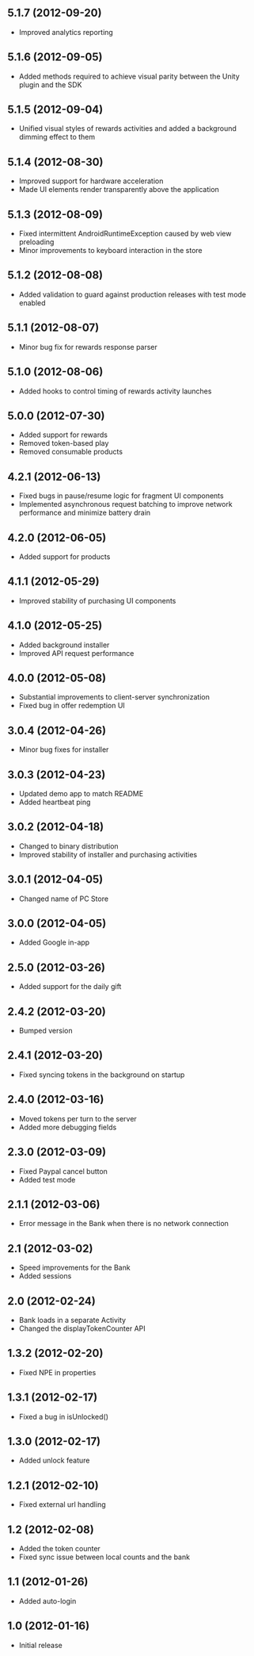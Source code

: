 ## 5.1.7 (2012-09-20)

* Improved analytics reporting

## 5.1.6 (2012-09-05)

* Added methods required to achieve visual parity between the Unity plugin and the SDK

## 5.1.5 (2012-09-04)

* Unified visual styles of rewards activities and added a background dimming effect to them

## 5.1.4 (2012-08-30)

* Improved support for hardware acceleration
* Made UI elements render transparently above the application

## 5.1.3 (2012-08-09)

* Fixed intermittent AndroidRuntimeException caused by web view preloading
* Minor improvements to keyboard interaction in the store

## 5.1.2 (2012-08-08)

* Added validation to guard against production releases with test mode enabled

## 5.1.1 (2012-08-07)

* Minor bug fix for rewards response parser

## 5.1.0 (2012-08-06)

* Added hooks to control timing of rewards activity launches

## 5.0.0 (2012-07-30)

* Added support for rewards
* Removed token-based play
* Removed consumable products

## 4.2.1 (2012-06-13)

* Fixed bugs in pause/resume logic for fragment UI components
* Implemented asynchronous request batching to improve network performance and minimize battery drain

## 4.2.0 (2012-06-05)

* Added support for products

## 4.1.1 (2012-05-29)

* Improved stability of purchasing UI components

## 4.1.0 (2012-05-25)

* Added background installer
* Improved API request performance

## 4.0.0 (2012-05-08)

* Substantial improvements to client-server synchronization
* Fixed bug in offer redemption UI

## 3.0.4 (2012-04-26)

* Minor bug fixes for installer

## 3.0.3 (2012-04-23)

* Updated demo app to match README
* Added heartbeat ping

## 3.0.2 (2012-04-18)

* Changed to binary distribution
* Improved stability of installer and purchasing activities

## 3.0.1 (2012-04-05)

* Changed name of PC Store

## 3.0.0 (2012-04-05)

* Added Google in-app

## 2.5.0 (2012-03-26)

* Added support for the daily gift

## 2.4.2 (2012-03-20)

* Bumped version

## 2.4.1 (2012-03-20)

* Fixed syncing tokens in the background on startup

## 2.4.0 (2012-03-16)

* Moved tokens per turn to the server
* Added more debugging fields

## 2.3.0 (2012-03-09)

* Fixed Paypal cancel button
* Added test mode

## 2.1.1 (2012-03-06)

* Error message in the Bank when there is no network connection

## 2.1 (2012-03-02)

* Speed improvements for the Bank
* Added sessions

## 2.0 (2012-02-24)

* Bank loads in a separate Activity
* Changed the displayTokenCounter API

## 1.3.2 (2012-02-20)

* Fixed NPE in properties

## 1.3.1 (2012-02-17)

* Fixed a bug in isUnlocked()

## 1.3.0 (2012-02-17)

* Added unlock feature

## 1.2.1 (2012-02-10)

* Fixed external url handling

## 1.2 (2012-02-08)

* Added the token counter
* Fixed sync issue between local counts and the bank

## 1.1 (2012-01-26)

* Added auto-login

## 1.0 (2012-01-16)

* Initial release

